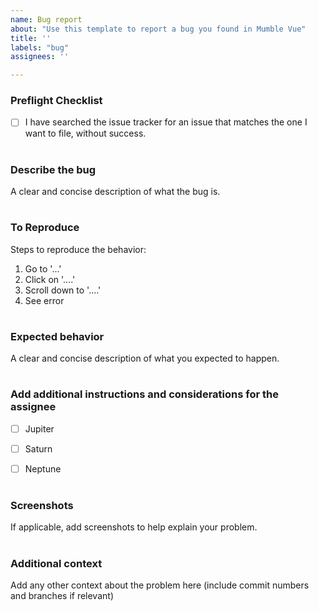 ```yaml
---
name: Bug report
about: "Use this template to report a bug you found in Mumble Vue"
title: ''
labels: "bug"
assignees: ''

---
```


### Preflight Checklist
<!-- Please ensure you've completed the following steps by replacing [ ] with [x]-->

* [ ] I have searched the issue tracker for an issue that matches the one I want to file, without success.

#

### Describe the bug

A clear and concise description of what the bug is.

#

### To Reproduce

Steps to reproduce the behavior:

1. Go to '...'
2. Click on '....'
3. Scroll down to '....'
4. See error

#

### Expected behavior

A clear and concise description of what you expected to happen.

#

### Add additional instructions and considerations for the assignee

- [ ] Jupiter

- [ ] Saturn

- [ ] Neptune

#

### Screenshots

If applicable, add screenshots to help explain your problem.

#

### Additional context

Add any other context about the problem here (include commit numbers and branches if relevant)


